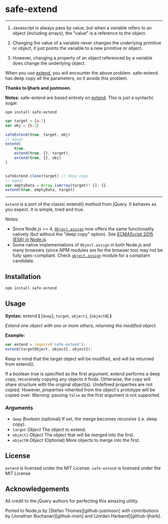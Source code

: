 # safe-extend

---

1. Javascript is always pass by value, but when a variable refers to an object (including arrays), the "value" is a reference to the object.

2. Changing the value of a variable never changes the underlying primitive or object, it just points the variable to a new primitive or object.

3. However, changing a property of an object referenced by a variable does change the underlying object.

When you use [extend](https://www.npmjs.com/package/extend), you will encounter the above problem. safe-extend has deep copy all the parameters, so it avoids this problem.

**Thanks to ljharb and justmoon.**

**Notes:** safe-extend are based entirely on [extend](https://www.npmjs.com/package/extend). This is just a syntactic sugar.

```shell
npm install safe-extend
```

```js
var target = {a:1}
var obj = {b:2}

safeExtend(true, target, obj)
// equal
extend(
    true,
    extend(true, {}, target),
    extend(true, {}, obj)
)


safeExtend.clone(target) // deep copy
// equal
var emptyData = Array.isArray(target)? []: {}
extend(true, emptyData, target)
```

---

`extend` is a port of the classic extend() method from jQuery. It behaves as you expect. It is simple, tried and true.

Notes:

* Since Node.js >= 4,
  [`Object.assign`](https://developer.mozilla.org/en-US/docs/Web/JavaScript/Reference/Global_Objects/Object/assign)
  now offers the same functionality natively (but without the "deep copy" option).
  See [ECMAScript 2015 (ES6) in Node.js](https://nodejs.org/en/docs/es6).
* Some native implementations of `Object.assign` in both Node.js and many
  browsers (since NPM modules are for the browser too) may not be fully
  spec-compliant.
  Check [`object.assign`](https://www.npmjs.com/package/object.assign) module for
  a compliant candidate.

## Installation

``` sh
npm install safe-extend
```

## Usage

**Syntax:** extend **(** [`deep`], `target`, `object1`, [`objectN`] **)**

*Extend one object with one or more others, returning the modified object.*

**Example:**

``` js
var extend = require('safe-extend');
extend(targetObject, object1, object2);
```

Keep in mind that the target object will be modified, and will be returned from extend().

If a boolean true is specified as the first argument, extend performs a deep copy, recursively copying any objects it finds. Otherwise, the copy will share structure with the original object(s).
Undefined properties are not copied. However, properties inherited from the object's prototype will be copied over.
Warning: passing `false` as the first argument is not supported.

### Arguments

* `deep` *Boolean* (optional)
If set, the merge becomes recursive (i.e. deep copy).
* `target`	*Object*
The object to extend.
* `object1`	*Object*
The object that will be merged into the first.
* `objectN` *Object* (Optional)
More objects to merge into the first.

## License

`extend` is licensed under the MIT License.
`safe-extend` is licensed under the MIT License

## Acknowledgements

All credit to the jQuery authors for perfecting this amazing utility.

Ported to Node.js by [Stefan Thomas][github-justmoon] with contributions by [Jonathan Buchanan][github-insin] and [Jordan Harband][github-ljharb].
